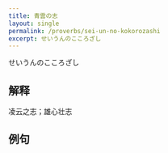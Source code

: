 ```yaml
---
title: 青雲の志
layout: single
permalink: /proverbs/sei-un-no-kokorozashi
excerpt: せいうんのこころざし
---
```


せいうんのこころざし

## 解释

凌云之志；雄心壮志

## 例句

